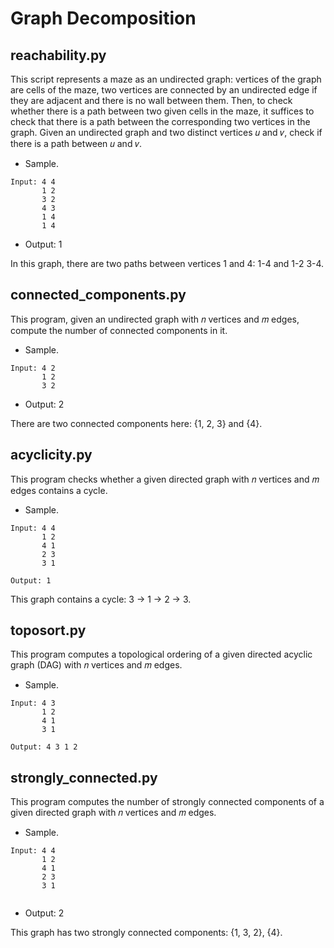 # Graph Decomposition

## reachability.py

This script represents a maze as an undirected graph: vertices of the graph are cells of the maze, two vertices are connected by an undirected edge if they are adjacent and there is no wall between them. Then, to check whether there is a path between two given cells in the maze, it suffices to check that there is a path between the corresponding two vertices in the graph. Given an undirected graph and two distinct vertices 𝑢 and 𝑣, check if there is a path between 𝑢 and 𝑣.
* Sample.
```
Input: 4 4
       1 2
       3 2
       4 3
       1 4
       1 4

```
* Output: 1

In this graph, there are two paths between vertices 1 and 4: 1-4 and 1-2 3-4.

## connected_components.py

This program, given an undirected graph with 𝑛 vertices and 𝑚 edges, compute the number of connected components in it.
* Sample.
```
Input: 4 2
       1 2
       3 2

```
* Output: 2

There are two connected components here: {1, 2, 3} and {4}.


## acyclicity.py

This program checks whether a given directed graph with 𝑛 vertices and 𝑚 edges contains a cycle.
* Sample.
```
Input: 4 4
       1 2
       4 1
       2 3
       3 1

```
```
Output: 1

```
This graph contains a cycle: 3 → 1 → 2 → 3.


## toposort.py

This program computes a topological ordering of a given directed acyclic graph (DAG) with 𝑛 vertices and 𝑚 edges.
* Sample.
```
Input: 4 3
       1 2
       4 1
       3 1
```
```
Output: 4 3 1 2

```

## strongly_connected.py

This program computes the number of strongly connected components of a given directed graph with 𝑛 vertices and 𝑚 edges.
* Sample.
```
Input: 4 4
       1 2
       4 1
       2 3
       3 1


```
* Output: 2

This graph has two strongly connected components: {1, 3, 2}, {4}.
